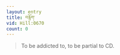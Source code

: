 ```yaml
---
layout: entry
title: བརྙོག་
vid: Hill:0670
count: 0
---
```

> To be addicted to, to be partial to CD\.


